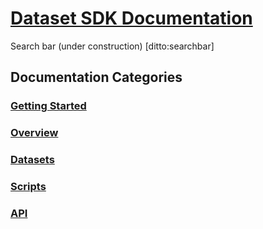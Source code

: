 # [Dataset SDK Documentation]()

Search bar (under construction)
[ditto:searchbar]

## Documentation Categories

### [Getting Started](#docs/Getting_Started)

### [Overview](#docs/Overview)

### [Datasets](#docs/Datasets/Datasets)

### [Scripts](#docs/Scripts/Scripts)

### [API](#docs/API/API)
